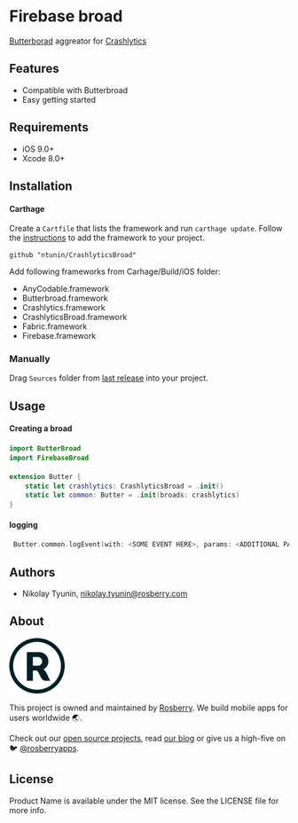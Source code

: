 # Firebase broad

[Butterborad](https://github.com/rosberry/crashlytics/) aggreator for [Crashlytics](https://firebase.google.com/products/crashlytics)

## Features

- Compatible with Butterbroad
- Easy getting started

## Requirements

- iOS 9.0+
- Xcode 8.0+

## Installation

#### Carthage
Create a `Cartfile` that lists the framework and run `carthage update`. Follow the [instructions](https://github.com/Carthage/Carthage#adding-frameworks-to-an-application) to add the framework to your project.

```
github "ntunin/CrashlyticsBroad"
```
Add following frameworks from Carhage/Build/iOS folder:
- AnyCodable.framework
- Butterbroad.framework
- Crashlytics.framework
- CrashlyticsBroad.framework
- Fabric.framework
- Firebase.framework

### Manually

Drag `Sources` folder from [last release](https://github.com/rosberry/CrashlyticsBroad/releases) into your project.

## Usage

#### Creating a broad

```swift
import ButterBroad
import FirebaseBroad

extension Butter {
    static let crashlytics: CrashlyticsBroad = .init()
    static let common: Butter = .init(broads: crashlytics)
}
```

#### logging

```swift
 Butter.common.logEvent(with: <SOME EVENT HERE>, params: <ADDITIONAL PARAMETERS HERE>)
```

## Authors

* Nikolay Tyunin, nikolay.tyunin@rosberry.com

## About

<img src="https://github.com/rosberry/Foundation/blob/master/Assets/full_logo.png?raw=true" height="100" />

This project is owned and maintained by [Rosberry](http://rosberry.com). We build mobile apps for users worldwide 🌏.

Check out our [open source projects](https://github.com/rosberry), read [our blog](https://medium.com/@Rosberry) or give us a high-five on 🐦 [@rosberryapps](http://twitter.com/RosberryApps).

## License

Product Name is available under the MIT license. See the LICENSE file for more info.
